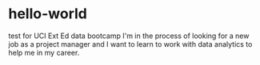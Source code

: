 # hello-world
test for UCI Ext Ed data bootcamp
I'm in the process of looking for a new job as a project manager and I want to learn to work with data analytics to help me in my career.

